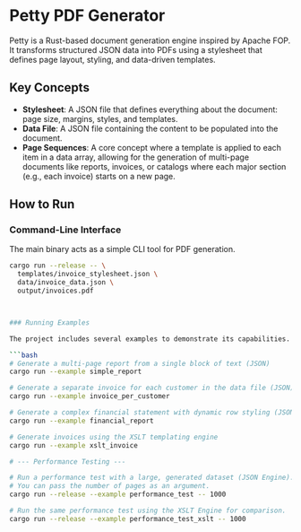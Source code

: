 # Petty PDF Generator

Petty is a Rust-based document generation engine inspired by Apache FOP. It transforms structured JSON data into PDFs using a stylesheet that defines page layout, styling, and data-driven templates.

## Key Concepts

- **Stylesheet**: A JSON file that defines everything about the document: page size, margins, styles, and templates.
- **Data File**: A JSON file containing the content to be populated into the document.
- **Page Sequences**: A core concept where a template is applied to each item in a data array, allowing for the generation of multi-page documents like reports, invoices, or catalogs where each major section (e.g., each invoice) starts on a new page.

## How to Run

### Command-Line Interface

The main binary acts as a simple CLI tool for PDF generation.

```bash
cargo run --release -- \
  templates/invoice_stylesheet.json \
  data/invoice_data.json \
  output/invoices.pdf



### Running Examples

The project includes several examples to demonstrate its capabilities. You can run them using Cargo:

```bash
# Generate a multi-page report from a single block of text (JSON)
cargo run --example simple_report

# Generate a separate invoice for each customer in the data file (JSON)
cargo run --example invoice_per_customer

# Generate a complex financial statement with dynamic row styling (JSON)
cargo run --example financial_report

# Generate invoices using the XSLT templating engine
cargo run --example xslt_invoice

# --- Performance Testing ---

# Run a performance test with a large, generated dataset (JSON Engine).
# You can pass the number of pages as an argument.
cargo run --release --example performance_test -- 1000

# Run the same performance test using the XSLT Engine for comparison.
cargo run --release --example performance_test_xslt -- 1000
```